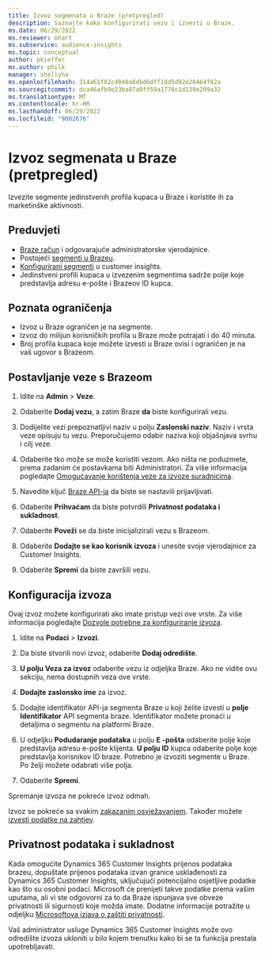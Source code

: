 ```yaml
---
title: Izvoz segmenata u Braze (pretpregled)
description: Saznajte kako konfigurirati vezu i izvesti u Braze.
ms.date: 06/29/2022
ms.reviewer: mhart
ms.subservice: audience-insights
ms.topic: conceptual
author: pkieffer
ms.author: philk
manager: shellyha
ms.openlocfilehash: 314a61f82c4040a8dbd6dff1dd5d92e20464f82a
ms.sourcegitcommit: dca46afb9e23ba87a0ff59a1776c1d139e209a32
ms.translationtype: MT
ms.contentlocale: hr-HR
ms.lasthandoff: 06/29/2022
ms.locfileid: "9082676"
---
```

# <a name="export-segments-to-braze-preview"></a>Izvoz segmenata u Braze (pretpregled)

Izvezite segmente jedinstvenih profila kupaca u Braze i koristite ih za marketinške aktivnosti.

## <a name="prerequisites"></a>Preduvjeti

- [Braze račun](https://www.braze.com/) i odgovarajuće administratorske vjerodajnice.
- Postojeći [segmenti u Brazeu](https://www.braze.com/docs/user_guide/engagement_tools/segments/creating_a_segment/).
- [Konfigurirani segmenti](segments.md) u customer insights.
- Jedinstveni profili kupaca u izvezenim segmentima sadrže polje koje predstavlja adresu e-pošte i Brazeov ID kupca.

## <a name="known-limitations"></a>Poznata ograničenja

- Izvoz u Braze ograničen je na segmente.
- Izvoz do milijun korisničkih profila u Braze može potrajati i do 40 minuta.
- Broj profila kupaca koje možete izvesti u Braze ovisi i ograničen je na vaš ugovor s Brazeom.

## <a name="set-up-connection-to-braze"></a>Postavljanje veze s Brazeom

1. Idite na **Admin** > **Veze**.

1. Odaberite **Dodaj vezu**, a zatim Braze **da** biste konfigurirali vezu.

1. Dodijelite vezi prepoznatljivi naziv u polju **Zaslonski naziv**. Naziv i vrsta veze opisuju tu vezu. Preporučujemo odabir naziva koji objašnjava svrhu i cilj veze.

1. Odaberite tko može se može koristiti vezom. Ako ništa ne poduzmete, prema zadanim će postavkama biti Administratori. Za više informacija pogledajte [Omogućavanje korištenja veze za izvoze suradnicima](connections.md#allow-contributors-to-use-a-connection-for-exports).

1. Navedite ključ [Braze API-ja](https://www.braze.com/docs/api/basics/) da biste se nastavili prijavljivati.

1. Odaberite **Prihvaćam** da biste potvrdili **Privatnost podataka i sukladnost**.

1. Odaberite **Poveži** se da biste inicijalizirali vezu s Brazeom.

1. Odaberite **Dodajte se kao korisnik izvoza** i unesite svoje vjerodajnice za Customer Insights.

1. Odaberite **Spremi** da biste završili vezu.

## <a name="configure-an-export"></a>Konfiguracija izvoza

Ovaj izvoz možete konfigurirati ako imate pristup vezi ove vrste. Za više informacija pogledajte [Dozvole potrebne za konfiguriranje izvoza](export-destinations.md#set-up-a-new-export).

1. Idite na **Podaci** > **Izvozi**.

1. Da biste stvorili novi izvoz, odaberite **Dodaj odredište**.

1. **U polju Veza za izvoz** odaberite vezu iz odjeljka Braze. Ako ne vidite ovu sekciju, nema dostupnih veza ove vrste.  

1. **Dodajte zaslonsko ime** za izvoz.

1. Dodajte identifikator API-ja segmenta Braze u koji želite izvesti u **polje Identifikator** API segmenta braze. Identifikator možete pronaći u detaljima o segmentu na platformi Braze.

1. U odjeljku **Podudaranje podataka** u polju **E -pošta** odaberite polje koje predstavlja adresu e-pošte klijenta. **U polju ID** kupca odaberite polje koje predstavlja korisnikov ID braze. Potrebno je izvoziti segmente u Braze. Po želji možete odabrati više polja.

1. Odaberite **Spremi**.

Spremanje izvoza ne pokreće izvoz odmah.

Izvoz se pokreće sa svakim [zakazanim osvježavanjem](system.md#schedule-tab). Također možete [izvesti podatke na zahtjev](export-destinations.md#run-exports-on-demand). 


## <a name="data-privacy-and-compliance"></a>Privatnost podataka i sukladnost

Kada omogućite Dynamics 365 Customer Insights prijenos podataka brazeu, dopuštate prijenos podataka izvan granice usklađenosti za Dynamics 365 Customer Insights, uključujući potencijalno osjetljive podatke kao što su osobni podaci. Microsoft će prenijeti takve podatke prema vašim uputama, ali vi ste odgovorni za to da Braze ispunjava sve obveze privatnosti ili sigurnosti koje možda imate. Dodatne informacije potražite u odjeljku [Microsoftova izjava o zaštiti privatnosti](https://go.microsoft.com/fwlink/?linkid=396732).

Vaš administrator usluge Dynamics 365 Customer Insights može ovo odredište izvoza ukloniti u bilo kojem trenutku kako bi se ta funkcija prestala upotrebljavati.
